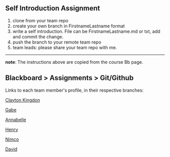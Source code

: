 ## Self Introduction Assignment
1. clone from your team repo
1. create your own branch in FirstnameLastname format
1. write a self introduction. File can be FirstnameLastname.md or txt, add and commit the change.
1. push the branch to your remote team repo
1. team leads: please share your team repo with me.  

---
**note**: The instructions above are copied  from the course Bb page.

**Blackboard > Assignments > Git/Github**
---
Links to each team member's profile, in their respective branches:

[Clayton Kingdon](https://github.com/EspressoPlus/self-intro/blob/ClaytonKingdon/ClaytonKingdon.md)

[Gabe]()

[Annabelle]()

[Henry]()

[Nimco]()

[David]()

